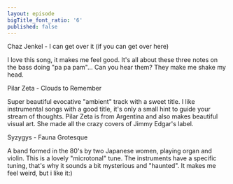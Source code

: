 ```yaml
---
layout: episode
bigTitle_font_ratio: '6'
published: false
---
```

Chaz Jenkel - I can get over it (if you can get over here)

I love this song, it makes me feel good. It's all about these three notes on the bass doing "pa pa pam"... Can you hear them? They make me shake my head.


Pilar Zeta - Clouds to Remember

Super beautiful evocative "ambient" track with a sweet title. I like instrumental songs with a good title, it's only a small hint to guide your stream of thoughts. Pilar Zeta is from Argentina and also makes beautiful visual art. She made all the crazy covers of Jimmy Edgar's label.


Syzygys - Fauna Grotesque

A band formed in the 80's by two Japanese women, playing organ and violin. This is a lovely "microtonal" tune. The instruments have a specific tuning, that's why it sounds a bit mysterious and "haunted". It makes me feel weird, but i like it:)